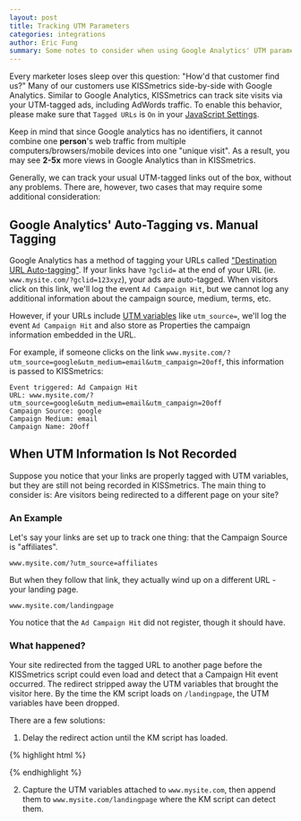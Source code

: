 ```yaml
---
layout: post
title: Tracking UTM Parameters
categories: integrations
author: Eric Fung
summary: Some notes to consider when using Google Analytics' UTM parameters with KISSmetrics.
---
```

Every marketer loses sleep over this question: "How'd that customer find us?" Many of our customers use KISSmetrics side-by-side with Google Analytics. Similar to Google Analytics, KISSmetrics can track site visits via your UTM-tagged ads, including AdWords traffic. To enable this behavior, please make sure that `Tagged URLs` is `On` in your [JavaScript Settings][].

Keep in mind that since Google analytics has no identifiers, it cannot combine one **person**'s web traffic from multiple computers/browsers/mobile devices into one "unique visit". As a result, you may see **2-5x** more views in Google Analytics than in KISSmetrics.

Generally, we can track your usual UTM-tagged links out of the box, without any problems. There are, however, two cases that may require some additional consideration:

[JavaScript Settings]:https://www.kissmetrics.com/product.js_settings

## Google Analytics' Auto-Tagging vs. Manual Tagging

Google Analytics has a method of tagging your URLs called ["Destination URL Auto-tagging"][auto-tagging]. If your links have `?gclid=` at the end of your URL (ie. `www.mysite.com/?gclid=123xyz`), your ads are auto-tagged. When visitors click on this link, we'll log the event `Ad Campaign Hit`, but we cannot log any additional information about the campaign source, medium, terms, etc.

However, if your URLs include [UTM variables][url-builder] like `utm_source=`, we'll log the event `Ad Campaign Hit` and also store as Properties the campaign information embedded in the URL.

For example, if someone clicks on the link `www.mysite.com/?utm_source=google&utm_medium=email&utm_campaign=20off`, this information is passed to KISSmetrics:

    Event triggered: Ad Campaign Hit
    URL: www.mysite.com/?utm_source=google&utm_medium=email&utm_campaign=20off
    Campaign Source: google
    Campaign Medium: email
    Campaign Name: 20off

[auto-tagging]:http://support.google.com/analytics/bin/answer.py?hl=en&answer=1033981
[url-builder]:http://support.google.com/analytics/bin/answer.py?hl=en&answer=1033867

## When UTM Information Is Not Recorded

Suppose you notice that your links are properly tagged with UTM variables, but they are still not being recorded in KISSmetrics. The main thing to consider is: Are visitors being redirected to a different page on your site?

### An Example

Let's say your links are set up to track one thing: that the Campaign Source is "affiliates".

`www.mysite.com/?utm_source=affiliates`

But when they follow that link, they actually wind up on a different URL - your landing page.

`www.mysite.com/landingpage`

You notice that the `Ad Campaign Hit` did not register, though it should have.

### What happened?

Your site redirected from the tagged URL to another page before the KISSmetrics script could even load and detect that a Campaign Hit event occurred. The redirect stripped away the UTM variables that brought the visitor here. By the time the KM script loads on `/landingpage`, the UTM variables have been dropped.

There are a few solutions:

1) Delay the redirect action until the KM script has loaded.

{% highlight html %}
<script type="text/javascript">
// This script would go on www.mysite.com
_kmq.push(function(){

// The logic to redirect to /landingpage goes here

});
</script>
{% endhighlight %}

2) Capture the UTM variables attached to `www.mysite.com`, then append them to `www.mysite.com/landingpage` where the KM script can detect them.
